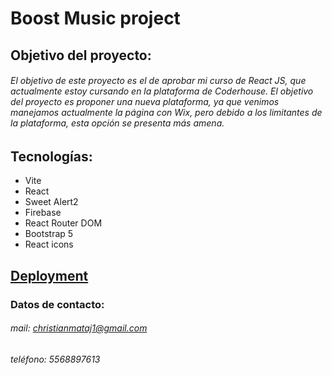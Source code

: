 # Boost Music project

## Objetivo del proyecto:
###### El objetivo de este proyecto es el de aprobar mi curso de React JS, que actualmente estoy cursando en la plataforma de Coderhouse. El objetivo del proyecto es proponer una nueva plataforma, ya que venimos manejamos actualmente la página con Wix, pero debido a los limitantes de la plataforma, esta opción se presenta más amena.

## Tecnologías:
- Vite
- React
- Sweet Alert2
- Firebase
- React Router DOM
- Bootstrap 5
- React icons

## [Deployment](https://boost-music.netlify.app/)

### Datos de contacto:
###### mail: christianmataj1@gmail.com
###### teléfono: 5568897613
